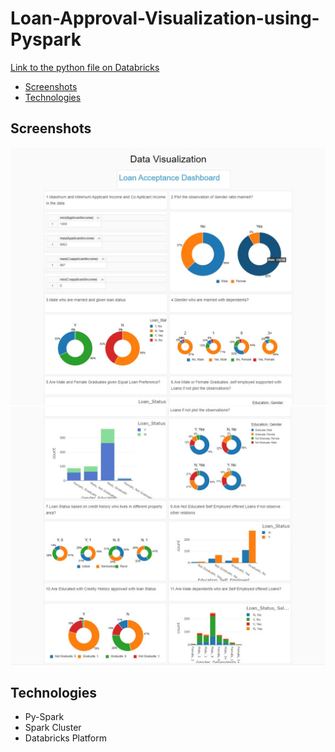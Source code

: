 # Loan-Approval-Visualization-using-Pyspark

<a href="https://databricks-prod-cloudfront.cloud.databricks.com/public/4027ec902e239c93eaaa8714f173bcfc/3091917955881049/2030217919931958/7528559911178843/latest.html"> Link to the python file on Databricks</a>


* [Screenshots](#screenshots)
* [Technologies](#technologies)


## Screenshots
<p align="center">
<img src="dash1.jpeg"><br>
  <img src="dash2.jpeg"><br>
</p>




## Technologies
<p>
<ul>
  <li>Py-Spark</li>
  <li>Spark Cluster</li>
  <li>Databricks Platform</li>
  </ul>
</p>

